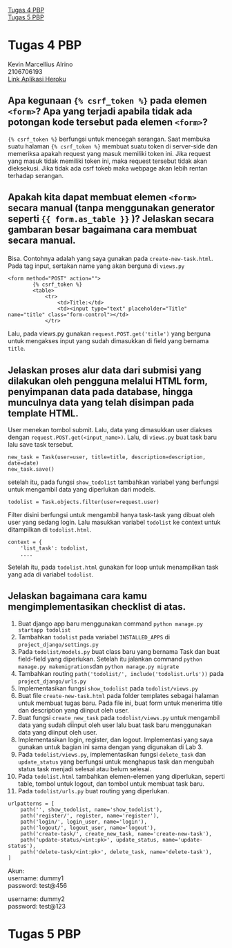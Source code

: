[Tugas 4 PBP](#-Tugas-4-PBP)<br>
[Tugas 5 PBP](#-Tugas-5-PBP)

# Tugas 4 PBP

Kevin Marcellius Alrino<br>
2106706193<br>
[Link Aplikasi Heroku](https://pbp-tugas02-kevin.herokuapp.com/todolist)

## Apa kegunaan `{% csrf_token %}` pada elemen `<form>`? Apa yang terjadi apabila tidak ada potongan kode tersebut pada elemen `<form>`?

`{% csrf_token %}` berfungsi untuk mencegah serangan. Saat membuka suatu halaman `{% csrf_token %}` membuat suatu token di server-side dan memeriksa apakah request yang masuk memiliki token ini. Jika request yang masuk tidak memiliki token ini, maka request tersebut tidak akan dieksekusi. Jika tidak ada csrf tokeb maka webpage akan lebih rentan terhadap serangan.

## Apakah kita dapat membuat elemen `<form>` secara manual (tanpa menggunakan generator seperti `{{ form.as_table }}` \)? Jelaskan secara gambaran besar bagaimana cara membuat <form> secara manual.
Bisa. Contohnya adalah yang saya gunakan pada `create-new-task.html`. Pada tag input, sertakan name yang akan berguna di `views.py`
```shell
<form method="POST" action="">
        {% csrf_token %}
        <table>
            <tr>
                <td>Title:</td>
                <td><input type="text" placeholder="Title" name="title" class="form-control"></td>
            </tr>
```
Lalu, pada views.py gunakan
`request.POST.get('title')` yang berguna untuk mengakses input yang sudah dimasukkan di field yang bernama `title`.

## Jelaskan proses alur data dari submisi yang dilakukan oleh pengguna melalui HTML form, penyimpanan data pada database, hingga munculnya data yang telah disimpan pada template HTML.

User menekan tombol submit. Lalu, data yang dimasukkan user diakses dengan `request.POST.get(<input_name>)`. Lalu, di `views.py` buat task baru lalu save task tersebut. 
```shell
new_task = Task(user=user, title=title, description=description, date=date)
new_task.save()
```
setelah itu, pada fungsi `show_todolist` tambahkan variabel yang berfungsi untuk mengambil data yang diperlukan dari models.
```shell
todolist = Task.objects.filter(user=request.user)
```
Filter disini berfungsi untuk mengambil hanya task-task yang dibuat oleh user yang sedang login. Lalu masukkan variabel `todolist` ke context untuk ditampilkan di `todolist.html`.
```shell 
context = {
    'list_task': todolist,
    ....
```
Setelah itu, pada `todolist.html` gunakan for loop untuk menampilkan task yang ada di variabel `todolist`. 

##  Jelaskan bagaimana cara kamu mengimplementasikan checklist di atas.

1. Buat django app baru menggunakan command `python manage.py startapp todolist`
2. Tambahkan `todolist` pada variabel `INSTALLED_APPS` di `project_django/settings.py`
3. Pada `todolist/models.py` buat class baru yang bernama Task dan buat field-field yang diperlukan. Setelah itu jalankan command `python manage.py makemigrations`dan `python manage.py migrate`
4. Tambahkan routing `path('todolist/', include('todolist.urls'))` pada `project_django/urls.py` 
5. Implementasikan fungsi `show_todolist` pada `todolist/views.py`
6. Buat file `create-new-task.html` pada folder templates sebagai halaman untuk membuat tugas baru. Pada file ini, buat form untuk menerima title dan description yang diinput oleh user.
7. Buat fungsi `create_new_task` pada `todolist/views.py` untuk mengambil data yang sudah diinput oleh user lalu buat task baru menggunakan data yang diinput oleh user.
8. Implementasikan login, register, dan logout. Implementasi yang saya gunakan untuk bagian ini sama dengan yang digunakan di Lab 3.
9. Pada `todolist/views.py`, implementasikan fungsi `delete_task` dan `update_status` yang berfungsi untuk menghapus task dan mengubah status task menjadi selesai atau belum selesai.
10. Pada `todolist.html` tambahkan elemen-elemen yang diperlukan, seperti table, tombol untuk logout, dan tombol untuk membuat task baru.
11. Pada `todolist/urls.py` buat routing yang diperlukan.
```shell
urlpatterns = [
    path('', show_todolist, name='show_todolist'), 
    path('register/', register, name='register'),
    path('login/', login_user, name='login'),
    path('logout/', logout_user, name='logout'),
    path('create-task/', create_new_task, name='create-new-task'),
    path('update-status/<int:pk>', update_status, name='update-status'),
    path('delete-task/<int:pk>', delete_task, name='delete-task'),
]
```

Akun:<br>
username: dummy1<br>
password: test@456<br>

username: dummy2<br>
password: test@123

# Tugas 5 PBP